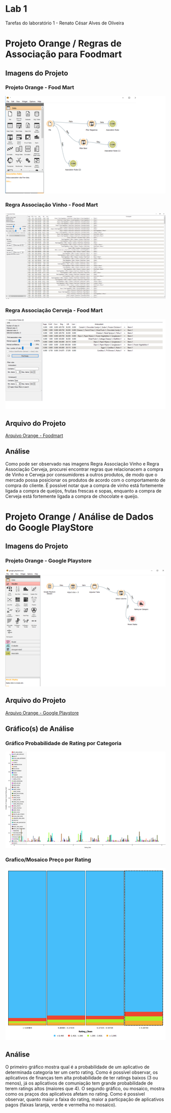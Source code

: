 # Lab 1
Tarefas do laboratório 1 - Renato César Alves de Oliveira

# Projeto Orange / Regras de Associação para Foodmart

## Imagens do Projeto

### Projeto Orange - Food Mart

![Projeto Orange - Food Mart](images/food_mart.png)

### Regra Associação Vinho - Food Mart

![Regra Associação Vinho - Food Mart](images/food_mart_wine.png)

### Regra Associação Cerveja - Food Mart

![Regra Associação Cerveja - Food Mart](images/food_mart_beer.png)

## Arquivo do Projeto
[Arquivo Orange - Foodmart](https://github.com/renato2808/inf331/blob/master/lab1/orange/food_mart.ows)

## Análise

Como pode ser observado nas imagens Regra Associação Vinho e Regra Associação Cerveja, procurei encontrar regras que relacionacem a compra de Vinho e Cerveja por consumidores a outros produtos, de modo que o mercado possa posicionar os produtos de acordo com o comportamento de compra do cliente. É possível notar que a compra de vinho está fortemente ligada a compra de queijos, frutas frescas e sopas, enquanto a compra de Cerveja está fortemente ligada a compra de chocolate e queijo.

# Projeto Orange / Análise de Dados do Google PlayStore

## Imagens do Projeto

### Projeto Orange - Google Playstore

![Projeto Orange - Google Playstore](images/google_playstore.png)

## Arquivo do Projeto
[Arquivo Orange - Google Playstore](https://github.com/renato2808/inf331/blob/master/lab1/orange/google_playstore.ows)

## Gráfico(s) de Análise

### Gráfico Probabilidade de Rating por Categoria

![Grafico Playstore 1](images/google_playstore_chart_1.png)

### Grafico/Mosaico Preço por Rating

![Grafico Playstore 2](images/google_playstore_chart_2.png)

## Análise

O primeiro gráfico mostra qual é a probabilidade de um aplicativo de determinada categoria ter um certo rating. Como é possível observar, os aplicativos de finanças tem alta probabilidade de ter ratings baixos (3 ou menos), já os aplicativos de comuniação tem grande probabilidade de terem ratings altos (maiores que 4). O segundo gráfico, ou mosaico, mostra como os praços dos aplicativos afetam no rating. Como é possivel observar, quanto maior a faixa do rating, maior a particpação de aplicativos pagos (faixas laranja, verde e vermelha no mosaico).
